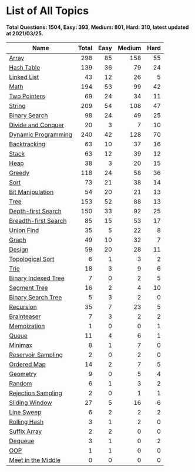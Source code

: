 # List of All Topics

**Total Questions: 1504, Easy: 393, Medium: 801, Hard: 310, latest updated at 2021/03/25.**

|                     Name                      |Total|Easy|Medium|Hard|
|-----------------------------------------------|----:|---:|-----:|---:|
|[Array](array.md)                              |  298|  85|   158|  55|
|[Hash Table](hash-table.md)                    |  139|  36|    79|  24|
|[Linked List](linked-list.md)                  |   43|  12|    26|   5|
|[Math](math.md)                                |  194|  53|    99|  42|
|[Two Pointers](two-pointers.md)                |   69|  24|    34|  11|
|[String](string.md)                            |  209|  54|   108|  47|
|[Binary Search](binary-search.md)              |   98|  24|    49|  25|
|[Divide and Conquer](divide-and-conquer.md)    |   20|   3|     7|  10|
|[Dynamic Programming](dynamic-programming.md)  |  240|  42|   128|  70|
|[Backtracking](backtracking.md)                |   63|  10|    37|  16|
|[Stack](stack.md)                              |   63|  12|    39|  12|
|[Heap](heap.md)                                |   38|   3|    20|  15|
|[Greedy](greedy.md)                            |  118|  24|    58|  36|
|[Sort](sort.md)                                |   73|  21|    38|  14|
|[Bit Manipulation](bit-manipulation.md)        |   54|  20|    21|  13|
|[Tree](tree.md)                                |  153|  52|    88|  13|
|[Depth-first Search](depth-first-search.md)    |  150|  33|    92|  25|
|[Breadth-first Search](breadth-first-search.md)|   85|  15|    53|  17|
|[Union Find](union-find.md)                    |   35|   5|    22|   8|
|[Graph](graph.md)                              |   49|  10|    32|   7|
|[Design](design.md)                            |   59|  20|    28|  11|
|[Topological Sort](topological-sort.md)        |    6|   1|     3|   2|
|[Trie](trie.md)                                |   18|   3|     9|   6|
|[Binary Indexed Tree](binary-indexed-tree.md)  |    7|   0|     2|   5|
|[Segment Tree](segment-tree.md)                |   16|   2|     4|  10|
|[Binary Search Tree](binary-search-tree.md)    |    5|   3|     2|   0|
|[Recursion](recursion.md)                      |   35|   7|    23|   5|
|[Brainteaser](brainteaser.md)                  |    7|   3|     2|   2|
|[Memoization](memoization.md)                  |    1|   0|     0|   1|
|[Queue](queue.md)                              |   11|   4|     6|   1|
|[Minimax](minimax.md)                          |    8|   1|     7|   0|
|[Reservoir Sampling](reservoir-sampling.md)    |    2|   0|     2|   0|
|[Ordered Map](ordered-map.md)                  |   14|   2|     7|   5|
|[Geometry](geometry.md)                        |    9|   0|     5|   4|
|[Random](random.md)                            |    6|   1|     3|   2|
|[Rejection Sampling](rejection-sampling.md)    |    2|   0|     1|   1|
|[Sliding Window](sliding-window.md)            |   27|   5|    16|   6|
|[Line Sweep](line-sweep.md)                    |    6|   2|     2|   2|
|[Rolling Hash](rolling-hash.md)                |    3|   1|     2|   0|
|[Suffix Array](suffix-array.md)                |    2|   2|     0|   0|
|[Dequeue](dequeue.md)                          |    3|   1|     0|   2|
|[OOP](oop.md)                                  |    1|   1|     0|   0|
|[Meet in the Middle](meet-in-the-middle.md)    |    0|   0|     0|   0|


